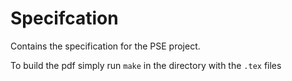 # Specifcation

Contains the specification for the PSE project.

To build the pdf simply run `make` in the directory with the `.tex` files

